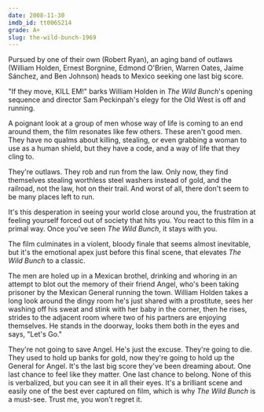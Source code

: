 ```yaml
---
date: 2008-11-30
imdb_id: tt0065214
grade: A+
slug: the-wild-bunch-1969
---
```


Pursued by one of their own (Robert Ryan), an aging band of outlaws (William Holden, Ernest Borgnine, Edmond O'Brien, Warren Oates, Jaime Sánchez, and Ben Johnson) heads to Mexico seeking one last big score.

"If they move, KILL EM!" barks William Holden in _The Wild Bunch_'s opening sequence and director Sam Peckinpah's elegy for the Old West is off and running.

A poignant look at a group of men whose way of life is coming to an end around them, the film resonates like few others. These aren't good men. They have no qualms about killing, stealing, or even grabbing a woman to use as a human shield, but they have a code, and a way of life that they cling to.

They're outlaws. They rob and run from the law. Only now, they find themselves stealing worthless steel washers instead of gold, and the railroad, not the law, hot on their trail. And worst of all, there don't seem to be many places left to run.

It's this desperation in seeing your world close around you, the frustration at feeling yourself forced out of society that hits you. You react to this film in a primal way. Once you've seen _The Wild Bunch_, it stays with you.

The film culminates in a violent, bloody finale that seems almost inevitable, but it's the emotional apex just before this final scene, that elevates _The Wild Bunch_ to a classic.

The men are holed up in a Mexican brothel, drinking and whoring in an attempt to blot out the memory of their friend Angel, who's been taking prisoner by the Mexican General running the town. William Holden takes a long look around the dingy room he's just shared with a prostitute, sees her washing off his sweat and stink with her baby in the corner, then he rises, strides to the adjacent room where two of his partners are enjoying themselves. He stands in the doorway, looks them both in the eyes and says, "Let's Go."

They're not going to save Angel. He's just the excuse. They're going to die. They used to hold up banks for gold, now they're going to hold up the General for Angel. It's the last big score they've been dreaming about. One last chance to feel like they matter. One last chance to belong. None of this is verbalized, but you can see it in all their eyes. It's a brilliant scene and easily one of the best ever captured on film, which is why _The Wild Bunch_ is a must-see. Trust me, you won't regret it.
